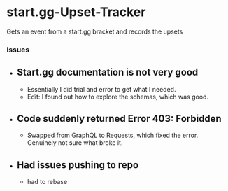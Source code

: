 # start.gg-Upset-Tracker
Gets an event from a start.gg bracket and records the upsets

### Issues
- ## Start.gg documentation is not very good
  - Essentially I did trial and error to get what I needed.
  - Edit: I found out how to explore the schemas, which was good.
- ## Code suddenly returned Error 403: Forbidden
  - Swapped from GraphQL to Requests, which fixed the error. Genuinely not sure what broke it.
- ## Had issues pushing to repo
  - had to rebase
